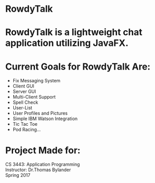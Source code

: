 # RowdyTalk

# RowdyTalk is a lightweight chat application utilizing JavaFX.

# Current Goals for RowdyTalk Are:
- Fix Messaging System
- Client GUI
- Server GUI
- Multi-Client Support
- Spell Check
- User-List
- User Profiles and Pictures
- Simple IBM Watson Integration
- Tic Tac Toe 
- Pod Racing...

# Project Made for:

CS 3443: Application Programming </br>
Instructor: Dr.Thomas Bylander </br>
Spring 2017</br>


